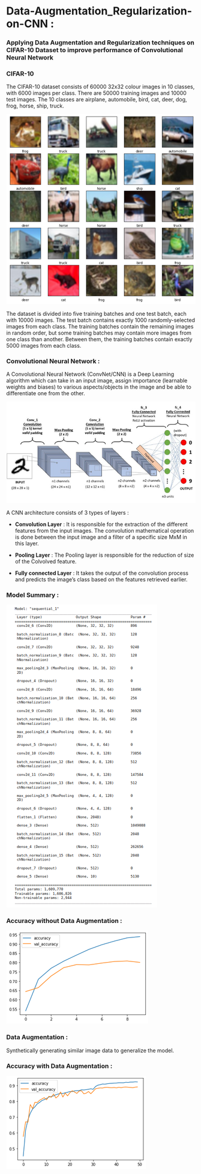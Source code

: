# Data-Augmentation_Regularization-on-CNN :
### Applying **Data Augmentation** and **Regularization** techniques on CIFAR-10 Dataset to improve performance of Convolutional Neural Network

### CIFAR-10
The CIFAR-10 dataset consists of 60000 32x32 colour images in 10 classes, with 6000 images per class. There are 50000 training images and 10000 test images. The 10 classes are airplane, automobile, bird, cat, deer, dog, frog, horse, ship, truck.

![cifar10](./images/cifar10.png)

The dataset is divided into five training batches and one test batch, each with 10000 images. The test batch contains exactly 1000 randomly-selected images from each class. The training batches contain the remaining images in random order, but some training batches may contain more images from one class than another. Between them, the training batches contain exactly 5000 images from each class.


### Convolutional Neural Network :
A Convolutional Neural Network (ConvNet/CNN) is a Deep Learning algorithm which can take in an input image, assign importance (learnable weights and biases) to various aspects/objects in the image and be able to differentiate one from the other. 


![convnet](./images/convnet.jpeg)

A CNN architecture consists of 3 types of layers :

- **Convolution Layer** : It is responsible for the extraction of the different features from the input images. The convolution mathematical operation is done between the input image and a filter of a specific size MxM in this layer.

- **Pooling Layer** : The Pooling layer is responsible for the reduction of size of the Colvolved feature.


- **Fully connected Layer** : It takes the output of the convolution process and predicts the image’s class based on the features retrieved earlier.


### Model Summary :

![](./images/model_summary.png)

### Accuracy without Data Augmentation :

![](./images/accuracy.png)

### Data Augmentation :

Synthetically generating similar image data to generalize the model.
### Accuracy with Data Augmentation :

![](./images/accuracy_dataaug.png)
